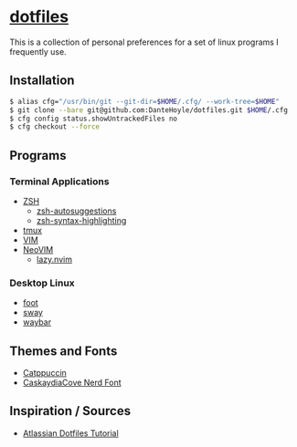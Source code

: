 # [dotfiles](https://github.com/DanteHoyle/dotfiles)

This is a collection of personal preferences for a set of linux programs I frequently use.

## Installation
```sh
$ alias cfg="/usr/bin/git --git-dir=$HOME/.cfg/ --work-tree=$HOME"
$ git clone --bare git@github.com:DanteHoyle/dotfiles.git $HOME/.cfg
$ cfg config status.showUntrackedFiles no
$ cfg checkout --force
```

## Programs
### Terminal Applications
- [ZSH](https://github.com/tmux/tmux/wiki)
    - [zsh-autosuggestions](https://github.com/zsh-users/zsh-autosuggestions)
    - [zsh-syntax-highlighting](https://github.com/zsh-users/zsh-syntax-highlighting)
- [tmux](https://github.com/tmux/tmux/wiki)
- [VIM](https://www.vim.org/)
- [NeoVIM](https://neovim.io/)
    - [lazy.nvim](https://github.com/folke/lazy.nvim)

### Desktop Linux
- [foot](https://codeberg.org/dnkl/foot)
- [sway](https://swaywm.org/)
- [waybar](https://github.com/Alexays/Waybar)

## Themes and Fonts
- [Catppuccin](https://github.com/catppuccin/catppuccin)
- [CaskaydiaCove Nerd Font](https://github.com/ryanoasis/nerd-fonts/releases/download/v3.2.1/CascadiaCode.zip)

## Inspiration / Sources
- [Atlassian Dotfiles Tutorial](https://www.atlassian.com/git/tutorials/dotfiles)

